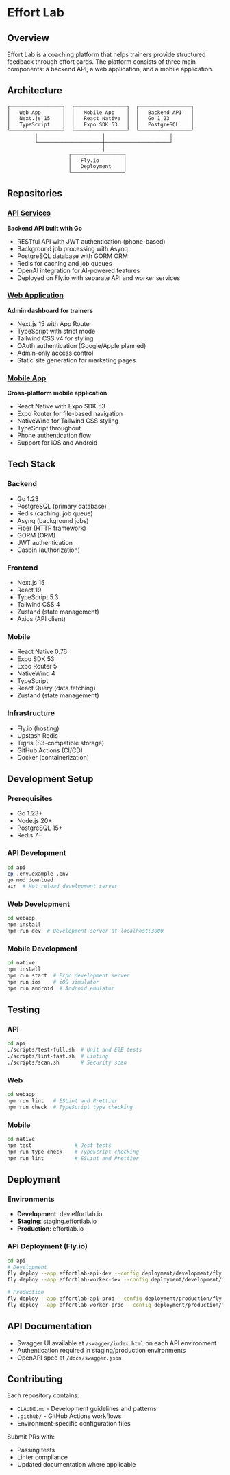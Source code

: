 # Effort Lab

## Overview

Effort Lab is a coaching platform that helps trainers provide structured feedback through effort cards. The platform consists of three main components: a backend API, a web application, and a mobile application.

## Architecture

```
┌─────────────────┐  ┌─────────────────┐  ┌─────────────────┐
│   Web App       │  │   Mobile App    │  │   Backend API   │
│   Next.js 15    │  │   React Native  │  │   Go 1.23       │
│   TypeScript    │  │   Expo SDK 53   │  │   PostgreSQL    │
└─────────────────┘  └─────────────────┘  └─────────────────┘
         │                     │                     │
         └─────────────────────┼─────────────────────┘
                               │
                    ┌─────────────────┐
                    │   Fly.io        │
                    │   Deployment    │
                    └─────────────────┘
```

## Repositories

### [API Services](./api)
**Backend API built with Go**
- RESTful API with JWT authentication (phone-based)
- Background job processing with Asynq
- PostgreSQL database with GORM ORM
- Redis for caching and job queues
- OpenAI integration for AI-powered features
- Deployed on Fly.io with separate API and worker services

### [Web Application](./webapp)
**Admin dashboard for trainers**
- Next.js 15 with App Router
- TypeScript with strict mode
- Tailwind CSS v4 for styling
- OAuth authentication (Google/Apple planned)
- Admin-only access control
- Static site generation for marketing pages

### [Mobile App](./native)
**Cross-platform mobile application**
- React Native with Expo SDK 53
- Expo Router for file-based navigation
- NativeWind for Tailwind CSS styling
- TypeScript throughout
- Phone authentication flow
- Support for iOS and Android

## Tech Stack

### Backend
- Go 1.23
- PostgreSQL (primary database)
- Redis (caching, job queue)
- Asynq (background jobs)
- Fiber (HTTP framework)
- GORM (ORM)
- JWT authentication
- Casbin (authorization)

### Frontend
- Next.js 15
- React 19
- TypeScript 5.3
- Tailwind CSS 4
- Zustand (state management)
- Axios (API client)

### Mobile
- React Native 0.76
- Expo SDK 53
- Expo Router 5
- NativeWind 4
- TypeScript
- React Query (data fetching)
- Zustand (state management)

### Infrastructure
- Fly.io (hosting)
- Upstash Redis
- Tigris (S3-compatible storage)
- GitHub Actions (CI/CD)
- Docker (containerization)

## Development Setup

### Prerequisites
- Go 1.23+
- Node.js 20+
- PostgreSQL 15+
- Redis 7+

### API Development
```bash
cd api
cp .env.example .env
go mod download
air  # Hot reload development server
```

### Web Development
```bash
cd webapp
npm install
npm run dev  # Development server at localhost:3000
```

### Mobile Development
```bash
cd native
npm install
npm run start  # Expo development server
npm run ios    # iOS simulator
npm run android  # Android emulator
```

## Testing

### API
```bash
cd api
./scripts/test-full.sh  # Unit and E2E tests
./scripts/lint-fast.sh  # Linting
./scripts/scan.sh       # Security scan
```

### Web
```bash
cd webapp
npm run lint   # ESLint and Prettier
npm run check  # TypeScript type checking
```

### Mobile
```bash
cd native
npm test              # Jest tests
npm run type-check    # TypeScript checking
npm run lint          # ESLint and Prettier
```

## Deployment

### Environments
- **Development**: dev.effortlab.io
- **Staging**: staging.effortlab.io  
- **Production**: effortlab.io

### API Deployment (Fly.io)
```bash
cd api
# Development
fly deploy --app effortlab-api-dev --config deployment/development/fly.api.toml
fly deploy --app effortlab-worker-dev --config deployment/development/fly.worker.toml

# Production
fly deploy --app effortlab-api-prod --config deployment/production/fly.api.toml
fly deploy --app effortlab-worker-prod --config deployment/production/fly.worker.toml
```

## API Documentation

- Swagger UI available at `/swagger/index.html` on each API environment
- Authentication required in staging/production environments
- OpenAPI spec at `/docs/swagger.json`

## Contributing

Each repository contains:
- `CLAUDE.md` - Development guidelines and patterns
- `.github/` - GitHub Actions workflows
- Environment-specific configuration files

Submit PRs with:
- Passing tests
- Linter compliance
- Updated documentation where applicable
